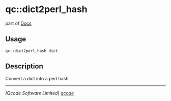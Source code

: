 qc::dict2perl_hash
==================

part of [Docs](.)

Usage
-----
`qc::dict2perl_hash dict`

Description
-----------
Convert a dict into a perl hash

----------------------------------
*[Qcode Software Limited] [qcode]*

[qcode]: http://www.qcode.co.uk "Qcode Software"
